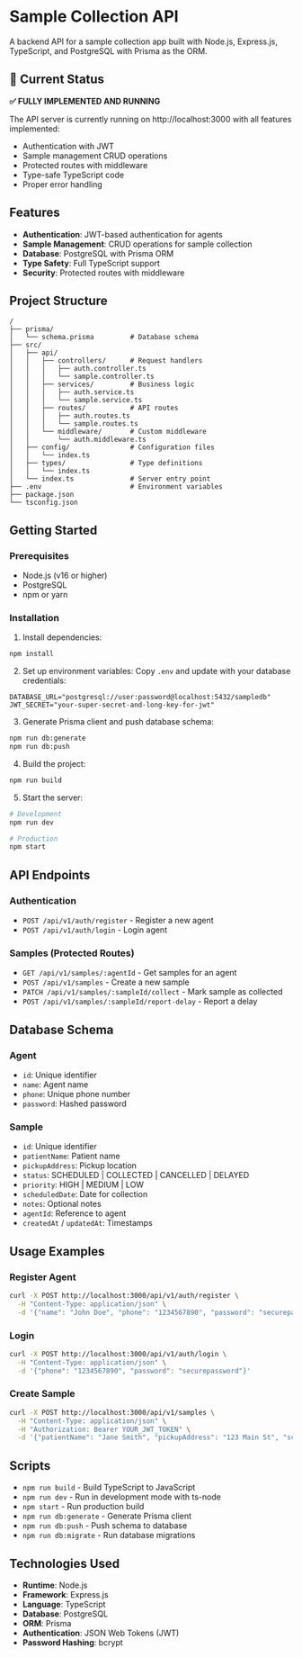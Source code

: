 # Sample Collection API

A backend API for a sample collection app built with Node.js, Express.js, TypeScript, and PostgreSQL with Prisma as the ORM.

## 🚀 Current Status

**✅ FULLY IMPLEMENTED AND RUNNING**

The API server is currently running on http://localhost:3000 with all features implemented:
- Authentication with JWT
- Sample management CRUD operations  
- Protected routes with middleware
- Type-safe TypeScript code
- Proper error handling

## Features

- **Authentication**: JWT-based authentication for agents
- **Sample Management**: CRUD operations for sample collection
- **Database**: PostgreSQL with Prisma ORM
- **Type Safety**: Full TypeScript support
- **Security**: Protected routes with middleware

## Project Structure

```
/
├── prisma/
│   └── schema.prisma         # Database schema
├── src/
│   ├── api/
│   │   ├── controllers/      # Request handlers
│   │   │   ├── auth.controller.ts
│   │   │   └── sample.controller.ts
│   │   ├── services/         # Business logic
│   │   │   ├── auth.service.ts
│   │   │   └── sample.service.ts
│   │   ├── routes/           # API routes
│   │   │   ├── auth.routes.ts
│   │   │   └── sample.routes.ts
│   │   └── middleware/       # Custom middleware
│   │       └── auth.middleware.ts
│   ├── config/               # Configuration files
│   │   └── index.ts
│   ├── types/                # Type definitions
│   │   └── index.ts
│   └── index.ts              # Server entry point
├── .env                      # Environment variables
├── package.json
└── tsconfig.json
```

## Getting Started

### Prerequisites

- Node.js (v16 or higher)
- PostgreSQL
- npm or yarn

### Installation

1. Install dependencies:
```bash
npm install
```

2. Set up environment variables:
Copy `.env` and update with your database credentials:
```env
DATABASE_URL="postgresql://user:password@localhost:5432/sampledb"
JWT_SECRET="your-super-secret-and-long-key-for-jwt"
```

3. Generate Prisma client and push database schema:
```bash
npm run db:generate
npm run db:push
```

4. Build the project:
```bash
npm run build
```

5. Start the server:
```bash
# Development
npm run dev

# Production
npm start
```

## API Endpoints

### Authentication
- `POST /api/v1/auth/register` - Register a new agent
- `POST /api/v1/auth/login` - Login agent

### Samples (Protected Routes)
- `GET /api/v1/samples/:agentId` - Get samples for an agent
- `POST /api/v1/samples` - Create a new sample
- `PATCH /api/v1/samples/:sampleId/collect` - Mark sample as collected
- `POST /api/v1/samples/:sampleId/report-delay` - Report a delay

## Database Schema

### Agent
- `id`: Unique identifier
- `name`: Agent name
- `phone`: Unique phone number
- `password`: Hashed password

### Sample
- `id`: Unique identifier
- `patientName`: Patient name
- `pickupAddress`: Pickup location
- `status`: SCHEDULED | COLLECTED | CANCELLED | DELAYED
- `priority`: HIGH | MEDIUM | LOW
- `scheduledDate`: Date for collection
- `notes`: Optional notes
- `agentId`: Reference to agent
- `createdAt` / `updatedAt`: Timestamps

## Usage Examples

### Register Agent
```bash
curl -X POST http://localhost:3000/api/v1/auth/register \
  -H "Content-Type: application/json" \
  -d '{"name": "John Doe", "phone": "1234567890", "password": "securepassword"}'
```

### Login
```bash
curl -X POST http://localhost:3000/api/v1/auth/login \
  -H "Content-Type: application/json" \
  -d '{"phone": "1234567890", "password": "securepassword"}'
```

### Create Sample
```bash
curl -X POST http://localhost:3000/api/v1/samples \
  -H "Content-Type: application/json" \
  -H "Authorization: Bearer YOUR_JWT_TOKEN" \
  -d '{"patientName": "Jane Smith", "pickupAddress": "123 Main St", "scheduledDate": "2025-08-07", "priority": "HIGH", "agentId": "agent_id"}'
```

## Scripts

- `npm run build` - Build TypeScript to JavaScript
- `npm run dev` - Run in development mode with ts-node
- `npm start` - Run production build
- `npm run db:generate` - Generate Prisma client
- `npm run db:push` - Push schema to database
- `npm run db:migrate` - Run database migrations

## Technologies Used

- **Runtime**: Node.js
- **Framework**: Express.js
- **Language**: TypeScript
- **Database**: PostgreSQL
- **ORM**: Prisma
- **Authentication**: JSON Web Tokens (JWT)
- **Password Hashing**: bcrypt

